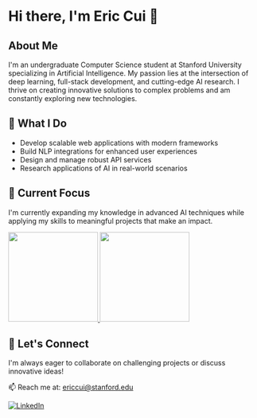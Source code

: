 # Hi there, I'm Eric Cui 👋

## About Me
I'm an undergraduate Computer Science student at Stanford University specializing in Artificial Intelligence. My passion lies at the intersection of deep learning, full-stack development, and cutting-edge AI research. I thrive on creating innovative solutions to complex problems and am constantly exploring new technologies.

## 🔭 What I Do
- Develop scalable web applications with modern frameworks
- Build NLP integrations for enhanced user experiences
- Design and manage robust API services
- Research applications of AI in real-world scenarios

## 🌱 Current Focus
I'm currently expanding my knowledge in advanced AI techniques while applying my skills to meaningful projects that make an impact.

<a href="https://github.com/EricCui2005">
  <img height="180em" src="https://github-readme-stats-eight-theta.vercel.app/api?username=EricCui2005&show_icons=true&theme=tokyonight&include_all_commits=true&count_private=true"/>
  <img height="180em" src="https://github-readme-stats-eight-theta.vercel.app/api/top-langs/?username=EricCui2005&layout=compact&langs_count=8&theme=tokyonight"/>
</a>

## 🤝 Let's Connect
I'm always eager to collaborate on challenging projects or discuss innovative ideas!

📫 Reach me at: ericcui@stanford.edu

[![LinkedIn](https://img.shields.io/badge/LinkedIn-Connect-blue)]([https://www.linkedin.com/in/ericcui](https://www.linkedin.com/in/eric-cui-003154233/))
